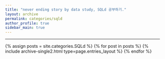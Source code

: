 ```yaml
---
title: "never ending story by data study, SQLd 공부하기."
layout: archive
permalink: categories/sqld
author_profile: true
sidebar_main: true
---
```


<!-- 공백이 포함되어 있는 카테고리 이름의 경우 site.categories['a b c'] 이런식으로! -->

***

{% assign posts = site.categories.SQLd %}
{% for post in posts %} {% include archive-single2.html type=page.entries_layout %} {% endfor %}